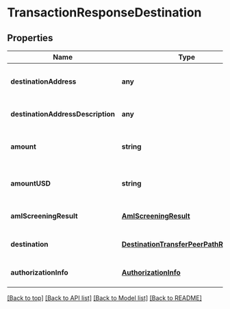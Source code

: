 # TransactionResponseDestination

## Properties

|Name | Type | Description | Notes|
|------------ | ------------- | ------------- | -------------|
|**destinationAddress** | **any** | Address where the asset was transferred. | [optional] [default to undefined]|
|**destinationAddressDescription** | **any** | Description of the address. | [optional] [default to undefined]|
|**amount** | **string** | The amount to be sent to this destination. | [optional] [default to undefined]|
|**amountUSD** | **string** | The USD value of the requested amount. | [optional] [default to undefined]|
|**amlScreeningResult** | [**AmlScreeningResult**](AmlScreeningResult.md) |  | [optional] [default to undefined]|
|**destination** | [**DestinationTransferPeerPathResponse**](DestinationTransferPeerPathResponse.md) |  | [optional] [default to undefined]|
|**authorizationInfo** | [**AuthorizationInfo**](AuthorizationInfo.md) |  | [optional] [default to undefined]|




[[Back to top]](#) [[Back to API list]](../../README.md#documentation-for-api-endpoints) [[Back to Model list]](../../README.md#documentation-for-models) [[Back to README]](../../README.md)
